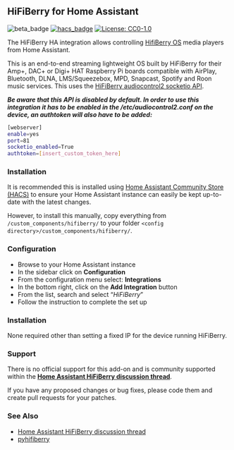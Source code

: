 ## HiFiBerry for Home Assistant

![beta_badge](https://img.shields.io/badge/maturity-Beta-yellow.png)
[![hacs_badge](https://img.shields.io/badge/HACS-Default-orange.svg)](https://github.com/custom-components/hacs)
[![License: CC0-1.0](https://img.shields.io/badge/License-CC0%201.0-lightgrey.svg)](http://creativecommons.org/publicdomain/zero/1.0/)

The HiFiBerry HA integration allows controlling [HifiBerry OS](https://www.hifiberry.com/hifiberryos/) media players from Home Assistant.

This is an end-to-end streaming lightweight OS built by HiFiBerry for their Amp+, DAC+ or Digi+ HAT Raspberry Pi boards compatible with AirPlay, Bluetooth, DLNA, LMS/Squeezebox, MPD, Snapcast, Spotify and Roon music services. This uses the [HiFiBerry audiocontrol2 socketio API](https://github.com/hifiberry/audiocontrol2/blob/master/doc/socketio_api.md).
 
***Be aware that this API is disabled by default. In order to use this integration it has to be enabled in the /etc/audiocontrol2.conf on the device, an authtoken will also have to be added:***
```bash
[webserver]
enable=yes
port=81
socketio_enabled=True
authtoken=[insert_custom_token_here]
```

### Installation

It is recommended this is installed using [Home Assistant Community Store (HACS)](https://hacs.xyz/) to ensure your Home Assistant instance can easily be kept up-to-date with the latest changes.

However, to install this manually, copy everything from `/custom_components/hifiberry/` to your folder `<config directory>/custom_components/hifiberry/`.

### Configuration

- Browse to your Home Assistant instance
- In the sidebar click on  **Configuration**
- From the configuration menu select: **Integrations**
- In the bottom right, click on the **Add Integration** button
- From the list, search and select “_HiFiBerry_”
- Follow the instruction to complete the set up

### Installation

None required other than setting a fixed IP for the device running HiFiBerry.

### Support

There is no official support for this add-on and is community supported within the **[Home Assistant HiFiBerry discussion thread](https://community.home-assistant.io/t/hifiberry-os-media-player-integration/163567)**.

If you have any proposed changes or bug fixes, please code them and create pull requests for your patches.

### See Also

* [Home Assistant HiFiBerry discussion thread](https://community.home-assistant.io/t/hifiberry-os-media-player-integration/163567)
* [pyhifiberry](https://github.com/schnabel/pyhifiberry)
